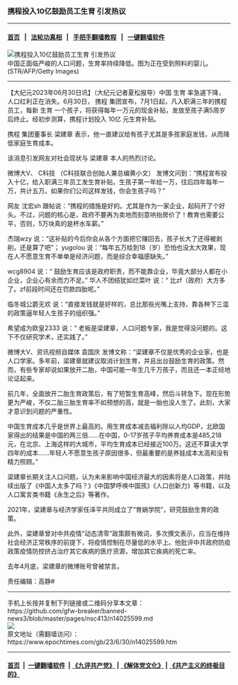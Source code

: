 ### 携程投入10亿鼓励员工生育 引发热议
------------------------

#### [首页](https://github.com/gfw-breaker/banned-news3/blob/master/README.md) &nbsp;&nbsp;|&nbsp;&nbsp; [法轮功真相](https://github.com/begood0513/basic/blob/master/README.md)  &nbsp;&nbsp;|&nbsp;&nbsp; [手把手翻墙教程](https://github.com/gfw-breaker/guides/wiki)  &nbsp;&nbsp;|&nbsp;&nbsp; [一键翻墙软件](https://github.com/gfw-breaker/nogfw/blob/master/README.md)  



<div><img alt="携程投入10亿鼓励员工生育 引发热议" class="attachment-djy_600_400 size-djy_600_400 wp-post-image" src="https://i.epochtimes.com/assets/uploads/2021/06/id12993534-12-11--600x400.jpeg"/>
<div class="caption">
 中国正面临严峻的人口问题，生育率持续降低。图为正在受到照料的婴儿。(STR/AFP/Getty Images)
</div></div><hr/>


<div><p>
 【大纪元2023年06月30日讯】（大纪元记者夏松报导）中国
 <ok href="https://www.epochtimes.com/gb/tag/%E7%94%9F%E8%82%B2.html">
  生育
 </ok>
 率急遽下降，人口红利正在消失。6月30日，
 <ok href="https://www.epochtimes.com/gb/tag/%E6%90%BA%E7%A8%8B.html">
  携程
 </ok>
 集团宣布，7月1日起，凡入职满三年的携程员工，每新
 <ok href="https://www.epochtimes.com/gb/tag/%E7%94%9F%E8%82%B2.html">
  生育
 </ok>
 一个孩子，将获得每年一万元的现金补贴，发放至孩子满5周岁后终止。经初步测算，携程计划投入
 <ok href="https://www.epochtimes.com/gb/tag/10%E4%BA%BF.html">
  10亿
 </ok>
 元生育补贴。
</p>
<p>
 <ok href="https://www.epochtimes.com/gb/tag/%E6%90%BA%E7%A8%8B.html">
  携程
 </ok>
 集团董事长
 <ok href="https://www.epochtimes.com/gb/tag/%E6%A2%81%E5%BB%BA%E7%AB%A0.html">
  梁建章
 </ok>
 表示，他一直建议给有孩子尤其是多孩家庭发钱，从而降低家庭生育成本。
</p>
<p>
 该消息引发网友对社会现状与
 <ok href="https://www.epochtimes.com/gb/tag/%E6%A2%81%E5%BB%BA%E7%AB%A0.html">
  梁建章
 </ok>
 本人的热烈讨论。
</p>
<p>
 微博大V、
 <span id="ariabr7qixqmnr4" title="C科技">
  <ok href="https://weibo.com/u/1823630913" id="ariapj9yffdktdc">
   C科技
  </ok>
  （C科技联合创始人兼总编黄小文）
 </span>
 发博文问到：“携程宣布投入十亿，给入职满三年员工发生育补贴，生孩子第一年给一万，往后四年每年一万，共计五万。如果你们公司这样发钱，你会生孩子吗？”
</p>
<p>
 网友
 <ok href="https://weibo.com/u/2975342912?refer_flag=1001030106_" rel="noopener noreferrer" target="_blank">
  沈宏sh
 </ok>
 跟帖说：“携程的措施是好的。尤其是作为一家企业，起码开了个好头。不过，问题的核心是，政府不要再为卖地而刻意哄抬房价了！教育也需要公平，否则，5万块真的是杯水车薪。”
</p>
<p>
 <ok href="https://weibo.com/u/5651156770?refer_flag=1001030106_" rel="noopener noreferrer" target="_blank">
  杰瑞wzy
 </ok>
 说：“这补贴的今后你会从各个方面把它赚回去，孩子长大了还得被剥削，还是算了吧”；
 <ok href="https://weibo.com/u/1087896630?refer_flag=1001030106_" rel="noopener noreferrer" target="_blank">
  yugolou
 </ok>
 说：“每年五万给到18（岁）恐怕也没太大效果，现在人不愿意生育不单单是经济问题，而是综合幸福感缺失。”
</p>
<p>
 <ok href="https://weibo.com/u/1282557022" id="ariamqqta6ebgk0">
  wcg8904
 </ok>
 说：“
 <span id="ariabjbu3f6xuk">
  鼓励生育应该是政府职责，而不能靠企业，毕竟大部分人都在小企业，企业心有余而力不足。”
  <ok href="https://weibo.com/u/2236441257" id="aria6h2wvedv78o">
   华人不团结犹如烂菜叶
  </ok>
  说：“
  <span id="arialy6ukkhk1f4">
   比zf（政府）大方多了。zf前段时间还在罚款四胎呢。”
  </span>
 </span>
</p>
<p>
 <ok href="https://weibo.com/7811519517?refer_flag=1001030103_" rel="noopener noreferrer" target="_blank">
  临冬城公爵无欢
 </ok>
 说：“直接发钱就是好样的，总比那些光嘴上支持，靠各种下三滥的政策逼年轻人生孩子的组织强。”
</p>
<p>
 <ok href="https://weibo.com/u/6289068708" id="aria1rx40csabju">
  希望成为欧皇2333
 </ok>
 说：“
 <span id="ariaeq5aa27ijcg">
  老板是梁建章，人口问题专家，我是觉得没问题的。这下不仅研究学术，还实践了。”
 </span>
</p>
<p>
 微博大V、资讯视频自媒体
 <ok href="https://weibo.com/1582297713?refer_flag=1001030103_" rel="noopener noreferrer" target="_blank">
  袁国庆
 </ok>
 发博文称：“梁建章不仅是优秀的企业家，也是人口学家。多年前，梁建章就建议取消计划生育，并且出台鼓励生育的政策。然而，有些专家却说如果放开二胎，中国可能一年生几千万孩子，而且还一本正经地论证起来。
</p>
<p>
 前几年，全面放开二胎生育政策后，有了短暂生育高峰，然后斗转急下。现在形势更为严峻，不仅二胎三胎生育率不如预想的高，就是一胎也没人生了。此刻，大家才意识到问题的严重性。
</p>
<p>
 中国生育成本几乎是世界上最高的。用生育成本减去福利除以人均GDP，北欧国家得出的结果是中国的两三倍……在中国，0-17岁孩子平均养育成本是485,218元，在北京、上海这样的大城市，平均生育成本已经接近100万。这还不算读大学四年的成本……年轻人不愿意生孩子原因很多，但最重要的是养娃成本太高和没有精力照顾。”
</p>
<p>
 梁建章长期关注人口问题，认为未来影响中国经济最大的因素将是人口政策，并陆续出版了《中国人太多了吗？》《中国梦呼唤中国孩》《人口创新力》等书籍，以及人口寓言类书籍《永生之后》等著作。
</p>
<p>
 2021年，梁建章与经济学家任泽平共同成立了“育娲学院”，研究鼓励生育的政策。
</p>
<p>
 此外，梁建章曾对中共疫情“动态清零”政策颇有微词，多次撰文表示，应当在维持社会经济正常秩序的前提下，将疫情控制在尽量低的水平上。他批评中共政府防疫政策疫情防控挤占治疗其它疾病的医疗资源，增加其它疾病的死亡率。
</p>
<p>
 去年4月底，梁建章的微博账号曾被禁言。
</p>
<p>
 责任编辑：高静#
</p>
</div>
<hr/>
手机上长按并复制下列链接或二维码分享本文章：<br/>
https://github.com/gfw-breaker/banned-news3/blob/master/pages/nsc413/n14025599.md <br/>
<a href='https://github.com/gfw-breaker/banned-news3/blob/master/pages/nsc413/n14025599.md'><img src='https://github.com/gfw-breaker/banned-news3/blob/master/pages/nsc413/n14025599.md.png'/></a> <br/>
原文地址（需翻墙访问）：https://www.epochtimes.com/gb/23/6/30/n14025599.htm


------------------------
#### [首页](https://github.com/gfw-breaker/banned-news3/blob/master/README.md) &nbsp;|&nbsp; [一键翻墙软件](https://github.com/gfw-breaker/nogfw/blob/master/README.md) &nbsp;| [《九评共产党》](https://github.com/gfw-breaker/9ping.md/blob/master/README.md#九评之一评共产党是什么) | [《解体党文化》](https://github.com/gfw-breaker/jtdwh.md/blob/master/README.md) | [《共产主义的终极目的》](https://github.com/gfw-breaker/gczydzjmd.md/blob/master/README.md)


<img src='http://gfw-breaker.win/banned-news3/pages/nsc413/n14025599.md' width='0px' height='0px'/>